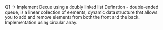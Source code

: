 Q1 -> Implement Deque using a doubly linked list
Defination - double-ended queue, is a linear collection of elements, dynamic data structure that allows you to add and remove elements from both the front and the back.
Implementation using circular array.

